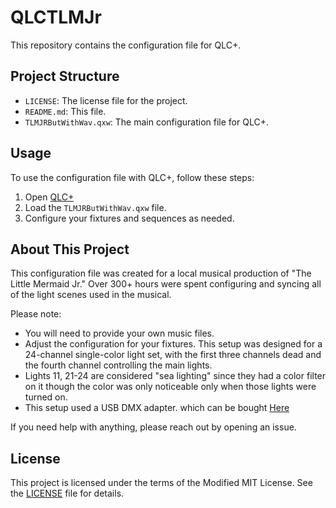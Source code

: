 # QLCTLMJr

This repository contains the configuration file for QLC+.

## Project Structure

- `LICENSE`: The license file for the project.
- `README.md`: This file.
- `TLMJRButWithWav.qxw`: The main configuration file for QLC+.

## Usage

To use the configuration file with QLC+, follow these steps:

1. Open [QLC+](https://qlcplus.org/)
2. Load the `TLMJRButWithWav.qxw` file.
3. Configure your fixtures and sequences as needed.

## About This Project

This configuration file was created for a local musical production of "The Little Mermaid Jr." Over 300+ hours were spent configuring and syncing all of the light scenes used in the musical. 

Please note:
- You will need to provide your own music files.
- Adjust the configuration for your fixtures. This setup was designed for a 24-channel single-color light set, with the first three channels dead and the fourth channel controlling the main lights.
- Lights 11, 21-24 are considered "sea lighting" since they had a color filter on it though the color was only noticeable only when those lights were turned on.
- This setup used a USB DMX adapter. which can be bought [Here](https://www.enttec.com/product/dmx-usb-interfaces/open-dmx-usb/)

If you need help with anything, please reach out by opening an issue.

## License

This project is licensed under the terms of the Modified MIT License. See the [LICENSE](LICENSE) file for details.
